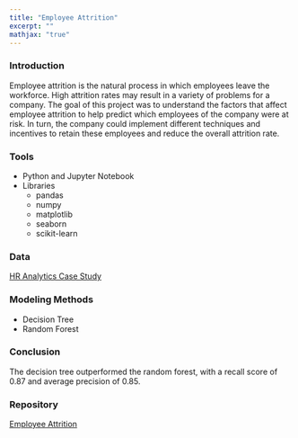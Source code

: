```yaml
---
title: "Employee Attrition"
excerpt: ""
mathjax: "true"
---
```


### Introduction
Employee attrition is the natural process in which employees leave the workforce. High attrition rates may result in a variety of problems for a company. The goal of this project was to understand the factors that affect employee attrition to help predict which employees of the company were at risk. In turn, the company could implement different techniques and incentives to retain these employees and reduce the overall attrition rate.  
 
### Tools
* Python and Jupyter Notebook 
* Libraries
  * pandas
  * numpy
  * matplotlib
  * seaborn
  * scikit-learn

### Data
[HR Analytics Case Study](https://www.kaggle.com/vjchoudhary7/hr-analytics-case-study?select=general_data.csv)

### Modeling Methods
* Decision Tree
* Random Forest

### Conclusion
The decision tree outperformed the random forest, with a recall score of 0.87 and average precision of 0.85.  

### Repository
[Employee Attrition](https://github.com/afemal/Employee_Attrition)

